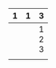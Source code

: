 | 1 | 1 | 3               |
| - | - | --------------- |
|   |   | 1<br />2<br />3 |
|   |   |                 |
